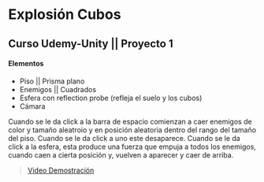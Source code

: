# Explosión Cubos
## Curso Udemy-Unity || Proyecto 1

#### Elementos
- Piso || Prisma plano
- Enemigos || Cuadrados
- Esfera con reflection probe (refleja el suelo y los cubos)
- Cámara

Cuando se le da click a la barra de espacio comienzan a caer enemigos de color y tamaño aleatroio y en posición aleatoria dentro del rango del tamaño del piso. Cuando se le da click a uno este desaparece. Cuando se le da click a la esfera, esta produce una fuerza que empuja a todos los enemigos, cuando caen a cierta posición y, vuelven a aparecer y caer de arriba.



> [Video Demostración](https://youtu.be/0dzLyAhne1g)


